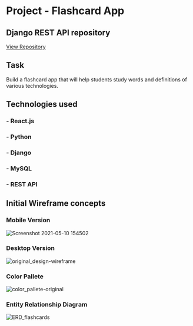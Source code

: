 # Project - Flashcard App

## Django REST API repository
  <a href="https://github.com/Demetricew20/FlashcardApp_database">View Repository</a>

## Task
Build a flashcard app that will help students study words and definitions of various technologies. 

## Technologies used
### - React.js
### - Python
### - Django
### - MySQL
### - REST API

## Initial Wireframe concepts
### Mobile Version
   ![Screenshot 2021-05-10 154502](https://user-images.githubusercontent.com/76887873/117737756-036c0e00-b1a7-11eb-9899-b46196d2bb11.jpg)
### Desktop Version
   ![original_design-wireframe](https://user-images.githubusercontent.com/76887873/117737799-18e13800-b1a7-11eb-9a42-a09509e666d4.jpg)
### Color Pallete
   ![color_pallete-original](https://user-images.githubusercontent.com/76887873/117738074-ab81d700-b1a7-11eb-8978-75f7d9e6dc5d.jpg)
### Entity Relationship Diagram
   ![ERD_flashcards](https://user-images.githubusercontent.com/76887873/117738162-dbc97580-b1a7-11eb-8f90-20eded6a77bc.jpg)


